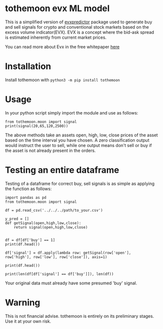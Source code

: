 # tothemoon evx ML model

This is a simplified version of [evxpredictor](https://pypi.org/project/evxpredictor/) package used to generate buy and sell signals for crypto and conventional stock markets based on the excess volume indicator(EVX). EVX is a concept where the bid-ask spread is estimated inherently from current market prices. 

You can read more about Evx in the free whitepaper [here](https://www.researchgate.net/publication/345313655_DeFiPaper)  
# Installation
Install tothemoon with `python3 -m pip install tothemoon`  
# Usage

In your python script simply import the module and use as follows:

```  
from tothemoon.moon import signal
print(signal(20,65,120,2500))
```
The above methods take an assets open, high, low, close prices of the asset based on the time interval you have chosen. A zero classification output would instruct the user to sell, while one output means don't sell or buy if the asset is not already present in the orders.  

# Testing an entire dataframe
Testing of a dataframe for correct buy, sell signals is as simple as applying the function as follows:  

```
import pandas as pd
from tothemoon.moon import signal

df = pd.read_csv('../../../path/to_your.csv')

y_pred = []
def getSignal(open,high,low,close):
    return signal(open,high,low,close)


df = df[df['buy'] == 1]
print(df.head())

df['signal'] = df.apply(lambda row: getSignal(row['open'], row['high'], row['low'], row['close']), axis=1)

print(df.head())

print(len(df[df['signal'] == df['buy']]), len(df))

```

Your original data must already have some presumed 'buy' signal.

# Warning
This is not financial advise. tothemoon is entirely on its preliminary stages. Use it at your own risk.